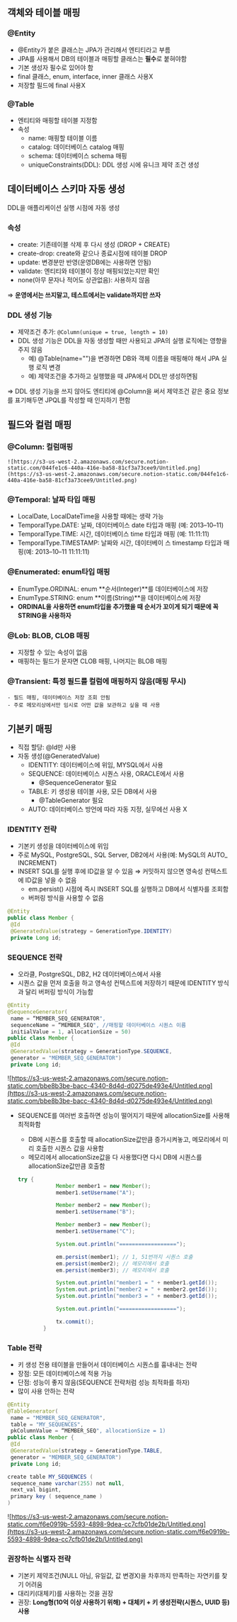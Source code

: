 ## 객체와 테이블 매핑
### @Entity
 - @Entity가 붙은 클래스는 JPA가 관리해서 엔티티라고 부름
- JPA를 사용해서 DB의 테이블과 매핑할 클래스는 **필수**로 붙혀야함
- 기본 생성자 필수로 있어야 함
 - final 클래스, enum, interface, inner 클래스 사용X
- 저장할 필드에 final 사용X
### @Table
- 엔티티와 매핑할 테이블 지정함
- 속성
   - name: 매핑할 테이블 이름
    - catalog: 데이터베이스 catalog 매핑
    - schema: 데이터베이스 schema 매핑
    - uniqueConstraints(DDL): DDL 생성 시에 유니크 제약 조건 생성

## 데이터베이스 스키마 자동 생성
DDL을 애플리케이션 실행 시점에 자동 생성
### 속성
- create: 기존테이블 삭제 후 다시 생성 (DROP + CREATE)
- create-drop: create와 같으나 종료시점에 테이블 DROP
- update: 변경분만 반영(운영DB에는 사용하면 안됨)
- validate: 엔티티와 테이블이 정상 매핑되었는지만 확인
- none(아무 문자나 적어도 상관없음): 사용하지 않음
    
⇒ **운영에서는 쓰지말고, 테스트에서는 validate까지만 쓰자**
    
### DDL 생성 기능
- 제약조건 추가: `@Column(unique = true, length = 10)`
- DDL 생성 기능은 DDL을 자동 생성할 때만 사용되고 JPA의 실행 로직에는 영향을 주지 않음
    - 예) @Table(name="")을 변경하면 DB와 객체 이름을 매핑해야 해서 JPA 실행 로직 변경
    - 예) 제약조건을 추가하고 실행했을 때 JPA에서 DDL만 생성하면됨
    
⇒ DDL 생성 기능을 쓰지 않아도 엔티티에 @Column을 써서 제약조건 같은 중요 정보를 표기해두면 JPQL를 작성할 때 인지하기 편함
    

## 필드와 컬럼 매핑
### @Column: 컬럼매핑
    
    ![https://s3-us-west-2.amazonaws.com/secure.notion-static.com/044fe1c6-440a-416e-ba58-81cf3a73cee9/Untitled.png](https://s3-us-west-2.amazonaws.com/secure.notion-static.com/044fe1c6-440a-416e-ba58-81cf3a73cee9/Untitled.png)

### @Temporal: 날짜 타입 매핑
- LocalDate, LocalDateTime을 사용할 때에는 생략 가능
- TemporalType.DATE: 날짜, 데이터베이스 date 타입과 매핑
    (예: 2013–10–11)
- TemporalType.TIME: 시간, 데이터베이스 time 타입과 매핑
    (예: 11:11:11)
- TemporalType.TIMESTAMP: 날짜와 시간, 데이터베이 스
    timestamp 타입과 매핑(예: 2013–10–11 11:11:11)
### @Enumerated: enum타입 매핑
- EnumType.ORDINAL: enum **순서(Integer)**를 데이터베이스에 저장
- EnumType.STRING: enum **이름(String)**을 데이터베이스에 저장
- **ORDINAL을 사용하면 enum타입을 추가했을 때 순서가 꼬이게 되기 때문에 꼭 STRING을 사용하자**
### @Lob: BLOB, CLOB 매핑
- 지정할 수 있는 속성이 없음
- 매핑하는 필드가 문자면 CLOB 매핑, 나머지는 BLOB 매핑
### @Transient: 특정 필드를 컬럼에 매핑하지 않음(매핑 무시)
    - 필드 매핑, 데이터베이스 저장 조회 안됨
    - 주로 메모리상에서만 임시로 어떤 값을 보관하고 싶을 때 사용

## 기본키 매핑
- 직접 할당: @Id만 사용
- 자동 생성(@GeneratedValue)
    - IDENTITY: 데이터베이스에 위임, MYSQL에서 사용
    - SEQUENCE: 데이터베이스 시퀀스 사용, ORACLE에서 사용
        - @SequenceGenerator 필요
    - TABLE: 키 생성용 테이블 사용, 모든 DB에서 사용
        - @TableGenerator 필요
    - AUTO: 데이터베이스 방언에 따라 자동 지정, 실무에선 사용 X

### IDENTITY 전략
- 기본키 생성을 데이터베이스에 위임
- 주로 MySQL, PostgreSQL, SQL Server, DB2에서 사용(예: MySQL의 AUTO_ INCREMENT)
- INSERT SQL를 실행 후에 ID값을 알 수 있음 ⇒ 커밋하지 않으면 영속성 컨텍스트에 ID값을 넣을 수 없음
    - em.persist() 시점에 즉시 INSERT SQL를 실행하고 DB에서 식별자를 조회함
    - 버퍼링 방식을 사용할 수 없음

```java
@Entity
public class Member {
 @Id
 @GeneratedValue(strategy = GenerationType.IDENTITY)
 private Long id;
```

### SEQUENCE 전략

- 오라클, PostgreSQL, DB2, H2 데이터베이스에서 사용
- 시퀀스 값을 먼저 호출을 하고 영속성 컨텍스트에 저장하기 때문에 IDENTITY 방식과 달리 버퍼링 방식이 가능함

```java
@Entity
@SequenceGenerator(
 name = “MEMBER_SEQ_GENERATOR",
 sequenceName = “MEMBER_SEQ", //매핑할 데이터베이스 시퀀스 이름
 initialValue = 1, allocationSize = 50)
public class Member {
 @Id
 @GeneratedValue(strategy = GenerationType.SEQUENCE,
 generator = "MEMBER_SEQ_GENERATOR")
 private Long id;
```

![https://s3-us-west-2.amazonaws.com/secure.notion-static.com/bbe8b3be-bacc-4340-8d4d-d0275de493e4/Untitled.png](https://s3-us-west-2.amazonaws.com/secure.notion-static.com/bbe8b3be-bacc-4340-8d4d-d0275de493e4/Untitled.png)

- SEQUENCE를 여러번 호출하면 성능이 떨어지기 때문에 allocationSize를 사용해 최적화함
    - DB에 시퀀스를 호출할 때 allocationSize값만큼 증가시켜놓고, 메모리에서 미리 호출한 시퀀스 값을 사용함
    - 메모리에서 allocationSize값을 다 사용했다면 다시 DB에 시퀀스를 allocationSize값만큼 호출함
    
    ```java
    try {
                Member member1 = new Member();
                member1.setUsername("A");
    
                Member member2 = new Member();
                member1.setUsername("B");
    
                Member member3 = new Member();
                member1.setUsername("C");
    
                System.out.println("==================");
    
                em.persist(member1); // 1, 51번까지 시퀀스 호출
                em.persist(member2); // 메모리에서 호출
                em.persist(member3); // 메모리에서 호출
    
                System.out.println("member1 = " + member1.getId());
                System.out.println("member2 = " + member2.getId());
                System.out.println("member3 = " + member3.getId());
    
                System.out.println("==================");
    
                tx.commit();
            }
    
    ```
    

### Table 전략

- 키 생성 전용 테이블을 만들어서 데이터베이스 시퀀스를 흉내내는 전략
- 장점: 모든 데이터베이스에 적용 가능
- 단점: 성능이 좋지 않음(SEQUENCE 전략처럼 성능 최적화를 하자)
- 많이 사용 안하는 전략

```java
@Entity
@TableGenerator(
 name = "MEMBER_SEQ_GENERATOR",
 table = "MY_SEQUENCES",
 pkColumnValue = “MEMBER_SEQ", allocationSize = 1)
public class Member {
 @Id
 @GeneratedValue(strategy = GenerationType.TABLE,
 generator = "MEMBER_SEQ_GENERATOR")
 private Long id;
```

```java
create table MY_SEQUENCES (
 sequence_name varchar(255) not null,
 next_val bigint,
 primary key ( sequence_name )
)
```

![https://s3-us-west-2.amazonaws.com/secure.notion-static.com/f6e0919b-5593-4898-9dea-cc7cfb01de2b/Untitled.png](https://s3-us-west-2.amazonaws.com/secure.notion-static.com/f6e0919b-5593-4898-9dea-cc7cfb01de2b/Untitled.png)

### 권장하는 식별자 전략
- 기본키 제약조건(NULL 아님, 유일값, 값 변경X)을 차후까지 만족하는 자연키를 찾기 어려움
- 대리키(대체키)를 사용하는 것을 권장
- 권장: **Long형(10억 이상 사용하기 위해) + 대체키 + 키 생성전략(시퀀스, UUID 등) 사용**
